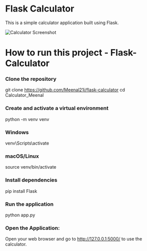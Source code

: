 # Flask Calculator

This is a simple calculator application built using Flask.

![Calculator Screenshot](images/screenshot.png)

# How to run this project - Flask-Calculator

### Clone the repository
git clone https://github.com/Meenal21i/flask-calculator
cd Calculator_Meenal

### Create and activate a virtual environment
python -m venv venv
### Windows
venv\Scripts\activate

### macOS/Linux
source venv/bin/activate

### Install dependencies
pip install Flask

### Run the application
python app.py

### Open the Application:
Open your web browser and go to http://127.0.0.1:5000/ to use the calculator.
